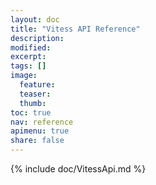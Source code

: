 ```yaml
---
layout: doc
title: "Vitess API Reference"
description:
modified:
excerpt:
tags: []
image:
  feature:
  teaser:
  thumb:
toc: true
nav: reference
apimenu: true
share: false
---
```


{% include doc/VitessApi.md %}
